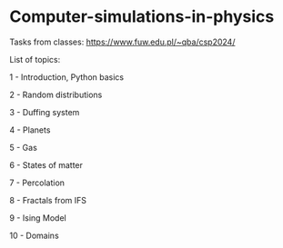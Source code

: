 # Computer-simulations-in-physics

Tasks from classes: https://www.fuw.edu.pl/~qba/csp2024/

List of topics:

1 - Introduction, Python basics

2 - Random distributions

3 - Duffing system

4 - Planets

5 - Gas

6 - States of matter

7 - Percolation

8 - Fractals from IFS

9 - Ising Model

10 - Domains
